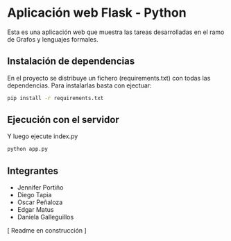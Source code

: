 # Aplicación web Flask - Python

Esta es una aplicación web que muestra las tareas desarrolladas en el ramo de Grafos y lenguajes formales.

## Instalación de dependencias

En el proyecto se distribuye un fichero (requirements.txt) con todas las dependencias. Para instalarlas
basta con ejectuar:

```bash
pip install -r requirements.txt
```

## Ejecución con el servidor

Y luego ejecute index.py

```bash
python app.py
```
## Integrantes
+ Jennifer Portiño
+ Diego Tapia
+ Oscar Peñaloza
+ Edgar Matus
+ Daniela Galleguillos

[ Readme en construcción ] 